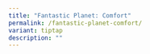 ```yaml
---
title: "Fantastic Planet: Comfort"
permalink: /fantastic-planet-comfort/
variant: tiptap
description: ""
---
```

